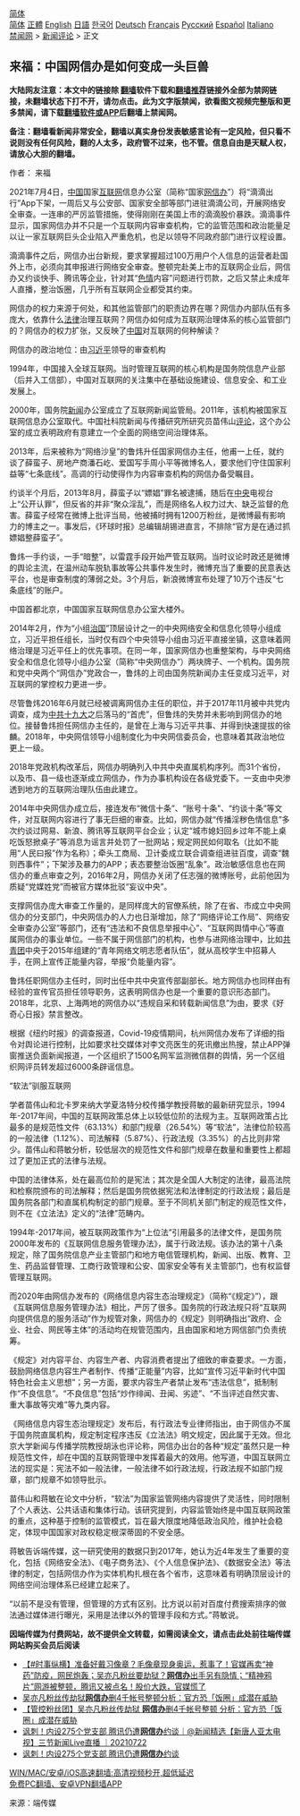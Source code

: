  <!-- 面包屑导航 --> <div class="breadcrumb"><!-- GTranslate: https://gtranslate.io/ -->  <div class="switcher notranslate">  <div class="selected">  <a href="#" onclick="return false;"> 简体</a>  </div>  <div class="option">  <a href="https://www.bannedbook.org" onclick="doGTranslate('zh-CN|zh-CN');jQuery('div.switcher div.selected a').html(jQuery(this).html());return false;" title="简体中文" class="nturl selected"> 简体</a>  <a href="https://www.bannedbook.org/zh-tw/" onclick="doGTranslate('zh-CN|zh-TW');jQuery('div.switcher div.selected a').html(jQuery(this).html());return false;" title="繁體中文" class="nturl"> 正體</a>  <a href="https://www.bannedbook.org/en/" onclick="doGTranslate('zh-CN|en');jQuery('div.switcher div.selected a').html(jQuery(this).html());return false;" title="English" class="nturl"> English</a>  <a href="https://www.bannedbook.org/ja/" onclick="doGTranslate('zh-CN|ja');jQuery('div.switcher div.selected a').html(jQuery(this).html());return false;" title="日本語" class="nturl"> 日語</a>  <a href="https://www.bannedbook.org/ko/" onclick="doGTranslate('zh-CN|ko');jQuery('div.switcher div.selected a').html(jQuery(this).html());return false;" title="한국어" class="nturl"> 한국어</a>  <a href="https://www.bannedbook.org/de/" onclick="doGTranslate('zh-CN|de');jQuery('div.switcher div.selected a').html(jQuery(this).html());return false;" title="Deutsch" class="nturl"> Deutsch</a>  <a href="https://www.bannedbook.org/fr/" onclick="doGTranslate('zh-CN|fr');jQuery('div.switcher div.selected a').html(jQuery(this).html());return false;" title="Français" class="nturl"> Français</a>  <a href="https://www.bannedbook.org/ru/" onclick="doGTranslate('zh-CN|ru');jQuery('div.switcher div.selected a').html(jQuery(this).html());return false;" title="Русский" class="nturl"> Русский</a>  <a href="https://www.bannedbook.org/es/" onclick="doGTranslate('zh-CN|es');jQuery('div.switcher div.selected a').html(jQuery(this).html());return false;" title="Español" class="nturl"> Español</a>  <a href="https://www.bannedbook.org/it/" onclick="doGTranslate('zh-CN|it');jQuery('div.switcher div.selected a').html(jQuery(this).html());return false;" title="Italiano" class="nturl"> Italiano</a>  </div>  </div>      <div class='breadcrumb-sub'><!-- Breadcrumb NavXT 6.3.0 --> <a href="https://www.bannedbook.org/" class="home">禁闻网</a> &gt; <a href="https://www.bannedbook.org/bnews/comments/" class="category">新闻评论</a> &gt; 正文</div></div><h2>来福：中国网信办是如何变成一头巨兽</h2> <p class="notice"><b>大陆网友注意：本文中的链接除 <a href="https://github.com/bannedbook/fanqiang" >翻墙</a>软件下载和<a href="https://github.com/killgcd/justmysocks/blob/master/README.md">翻墙推荐</a>链接外全部为禁网链接，未翻墙状态下打不开，请勿点击。此为文字版禁闻，欲看图文视频完整版和更多禁闻，请下载<a href="https://github.com/bannedbook/fanqiang">翻墙软件或APP</a>后翻墙上禁闻网。</p><p>备注：翻墙看新闻非常安全，翻墙以真实身份发表敏感言论有一定风险，但只看不说则没有任何风险，翻的人太多，政府管不过来，也不管。信息自由是天赋人权，请放心大胆的翻墙。</b></p>  <div class="entry"> <p>作者： 来福</p> <p>2021年7月4日，<span class='wp_keywordlink_affiliate'><a href="https://www.bannedbook.org/" title="中国" target="_blank">中国</a></span>国家<a href="https://www.bannedbook.org/bnews/tag/%e4%ba%92%e8%81%94%e7%bd%91/" class="st_tag internal_tag" rel="tag" title="标签 互联网 下的日志">互联网</a>信息办公室（简称“国家<a href="https://www.bannedbook.org/bnews/tag/%e7%bd%91%e4%bf%a1%e5%8a%9e/" class="st_tag internal_tag" rel="tag" title="标签 网信办 下的日志">网信办</a>”）将“滴滴出行”App下架，一周后又与公安部、国家安全部等部门进驻滴滴公司，开展网络安全审查。一连串的严厉监管措施，使得刚刚在美国上市的滴滴股价暴跌。滴滴事件显示，国家网信办并不只是一个互联网内容审查机构，它的监管范围和政治能量足以让一家互联网巨头企业陷入严重危机，也足以领导不同政府部门进行议程设置。</p> <p>滴滴事件之后，网信办出台新规，要求掌握超过100万用户个人信息的运营者赴国外上市，必须向其申报进行网络安全审查。整顿完赴美上市的互联网企业后，网信办又约谈快手、腾讯等企业，针对其“<span class='wp_keywordlink'><a href="https://www.bannedbook.org/bnews/tculture/20130726/156255.html" title="天眼所见：色欲的本质是什么" target="_blank">色情</a></span>内容”问题进行罚款，之后又禁止未成年人直播，整治饭圈，几乎所有互联网企业都受其约束。</p> <p>网信办的权力来源于何处，和其他监管部门的职责边界在哪？网信办内部队伍有多庞大，依靠什么<a href="https://www.bannedbook.org/bnews/tag/%e6%b3%95%e5%be%8b/" class="st_tag internal_tag" rel="tag" title="标签 法律 下的日志">法律</a>治理互联网？网信办如何成为互联网治理体系的核心监管部门的？网信办的权力扩张，又反映了<a href="https://www.bannedbook.org/bnews/tag/%E4%B8%AD%E5%9B%BD/" class="st_tag internal_tag" rel="tag" title="标签 中国 下的日志">中国</a>对互联网的何种解读？</p> <p>网信办的政治地位：由<a href="https://www.bannedbook.org/bnews/tag/%e4%b9%a0%e8%bf%91%e5%b9%b3/" class="st_tag internal_tag" rel="tag" title="标签 习近平 下的日志">习近平</a>领导的审查机构</p> <p>1994年，中国接入全球互联网。当时管理互联网的核心机构是国务院信息产业部（后并入工信部），中国对互联网的关注集中在基础设施建设、信息安全、和工业发展上。</p> <p>2000年，国务院<span class='wp_keywordlink_affiliate'><a href="https://www.bannedbook.org/" title="新闻">新闻</a></span>办公室成立了互联网新闻监管局。2011年，该机构被国家互联网信息办公室取代。中国社科院新闻与传播研究所研究员苗伟山<span class='wp_keywordlink_affiliate'><a href="https://www.bannedbook.org/bnews/comments/" title="新闻评论" target="_blank">评论</a></span>，这个办公室的成立表明政府有意建立一个全面的网络空间治理体系。</p>  <p>2013年，后来被称为“网络沙皇”的鲁炜升任国家网信办主任，他甫一上任，就约谈了薛蛮子、房地产商潘石屹、爱国写手周小平等微博名人，要求他们守住国家利益等“七条底线”。高调的行动使得作为内容审查机构的网信办备受瞩目。</p> <p>约谈半个月后，2013年8月，薛蛮子以“嫖娼”罪名被逮捕，随后在<a href="https://www.bannedbook.org/bnews/tag/%E4%B8%AD%E5%A4%AE/" class="st_tag internal_tag" rel="tag" title="标签 中央 下的日志">中央</a>电视台上“公开认罪”，但反省的并非“聚众淫乱”，而是网络名人权力过大、缺乏监督的危害。薛蛮子经常在微博上批评当局，他被捕时拥有1200万粉丝，是微博最有影响力的博主之一。事发后，《环球时报》总编辑胡锡进直言，不排除“官方是在通过抓嫖娼整薛蛮子”。</p> <p>鲁炜一手约谈，一手“暗整”，以雷霆手段开始严管互联网。当时议论时政还是微博的舆论主流，在温州动车脱轨事故等公共事件发生时，微博充当了重要的民意表达平台，也是审查制度的薄弱之处。3个月后，新浪微博宣布处理了10万个违反“七条底线”的账户。</p> <p>中国首都北京，中国国家互联网信息办公室大楼外。</p> <p>2014年2月，作为“小组<span class='wp_keywordlink'><a href="https://www.bannedbook.org/forum24/topic8925.html" title="《治国大道》" target="_blank">治国</a></span>”顶层设计之一的中央网络安全和信息化领导小组成立，习近平担任组长，当时仅有四个中央领导小组由习近平直接坐镇，这意味着网络治理是习近平任上的优先事项。在同一年，国家网信办也重整架构，与中央网络安全和信息化领导小组办公室（简称“中央网信办”）两块牌子、一个机构。国务院和党中央两个“网信办”党政合一，鲁炜的上司由国务院新闻办主任变成习近平，对互联网的掌控权力更进一步。</p> <p>尽管鲁炜2016年6月就已经被调离网信办主任的职位，并于2017年11月被中共党内调查，成为<a href="https://www.bannedbook.org/bnews/tag/%e4%b8%ad%e5%85%b1%e5%8d%81%e4%b9%9d%e5%a4%a7/" class="st_tag internal_tag" rel="tag" title="标签 中共十九大 下的日志">中共十九大</a>之后落马的“首虎”，但鲁炜的失势并未影响到网信办的地位。接替鲁炜担任网信办主任的，是曾在上海与习近平共事、并得到快速提拔的徐麟。2018年，中央网信领导小组制度化为中央网信委员会，也意味着其政治地位更上一级。</p> <p>2018年党政机构改革后，网信办明确列入中共中央直属机构序列。而31个省份，以及市、县一级也逐渐成立网信办，作为办事机构设在各级党委下。一支由中央渗透到地方的互联网治理队伍由此建立。</p>  <p>2014年中央网信办成立后，接连发布“微信十条”、“账号十条”、“约谈十条”等文件，对互联网内容进行了事无巨细的审查。比如，网信办就“传播淫秽色情信息”多次约谈过网易、新浪、腾讯等互联网平台企业；认定“城市媳妇回乡过年不能上桌吃饭怒掀桌子”等消息为谣言并处罚了一批网站；规定网民如何取名（比如不能用“人民曰报”作为名称）；牵头工商局、卫计委成立联合调查组进驻百度，调查“魏则西事件”；下架涉及暴力的APP；表态要整治饭圈“乱象”。政治敏感信息也在网信办的重点审查之列，2016年2月，网信办关闭了任志强的微博账号，此前他因为质疑“党媒姓党”而被官方媒体批驳“妄议中央”。</p> <p>支撑网信办庞大审查工作量的，是同样庞大的官僚系统，除了在省、市成立中央网信办的分支部门，中央网信办的人力也日渐增加，除了“网络评论工作局”、网络安全审查办公室”等部门，还有“违法和不良信息举报中心”、“互联网舆情中心”等直属网信办的事业单位。一些不属于网信部门的机构，也参与进网络治理中，比如<a href="https://www.bannedbook.org/bnews/tag/%e5%85%b1%e9%9d%92%e5%9b%a2/" class="st_tag internal_tag" rel="tag" title="标签 共青团 下的日志">共青团</a>中央于2015年组建的“青年网络文明志愿者队伍”，就从高校学生中招募人手，在网上宣传正能量内容，举报“负能量内容”。</p> <p>鲁炜任职网信办主任时，同时出任中共中央宣传部副部长。地方网信办也同样由有经验的宣传官员担任领导职务，这表明网信办也是一个重要的意识形态部门。2018年，北京、上海两地的网信办以“违规自采和转载新闻信息”为由，要求《好奇心日报》禁言整改。</p> <p>根据《纽约时报》的调查报道，Covid-19疫情期间，杭州网信办发布了详细的指令对舆论进行控制，比如要求社交媒体对李文亮医生的死讯撤出热搜，禁止APP弹窗推送负面新闻报道，一个区组织了1500名网军监测微信群的舆情，另一个区组织网评员转发超过6000条辟谣信息。</p> <p>“软法”驯服互联网</p> <p>学者苗伟山和北卡罗来纳大学夏洛特分校传播学教授蒋敏的最新研究显示，1994年-2017年间，中国的互联网政策总体上以较低位阶的法规为主。互联网政策占比最多的是规范性文件（63.13%）和部门规章（26.54%）等“软法”，法律位阶较高的一般法律（1.12%）、司法解释（5.87%）、行政法规（3.35%）的占比则非常少。苗伟山和蒋敏分析，较低层次的规范性文件和部门规章在数量和重要性上都超过了更加正式的法律与法规。</p> <p>中国的法律体系，处在最高位阶的是宪法；其次是全国人大制定的法律，最高法院和检察院颁布的司法解释；然后是国务院依据宪法和法律制定的行政法规；最后是国务院各部门和直属机构制定的部门规章。至于不同机关部门制定的规范性文件，则不在《立法法》定义的“法律”范畴内。</p>  <p>1994年-2017年间，被互联网政策作为“上位法”引用最多的法律文件，是国务院2000年发布的《互联网信息服务管理办法》，属于行政法规。该办法的第十八条规定，除了国务院信息产业主管部门和地方电信管理机构，新闻、出版、教育、卫生、药品监督管理、工商行政管理和公安、国家安全等有关主管部门，也有权监督管理互联网。</p> <p>而2020年由网信办发布的《网络信息内容生态治理规定》（简称“《规定》”），跟《互联网信息服务管理办法》相比，严厉了很多。国务院的行政法规只将“互联网向提供信息的服务活动”作为规管对象，网信办的《规定》则明确指出“政府、企业、社会、网民等主体”的活动均在规管范围内，且由国家和地方网信部门负责统筹。</p> <p>《规定》对内容平台、内容生产者、内容消费者提出了细致的审查要求。一方面，鼓励网络信息内容生产者制作、传播“正能量”内容，比如“宣传习近平新时代中国特色社会主义思想”；另一方面，要求内容生产者禁止发布“违法信息”，抵制制作“不良信息”。“不良信息”包括“炒作绯闻、丑闻、劣迹”、“不当评述自然灾害、重大事故等灾难”等九类内容。</p> <p>《网络信息内容生态治理规定》发布后，有行政法专业律师指出，由于网信办不属于国务院直属机构，规定制定程序违反《立法法》明文规定，因此属于无效。但北京大学新闻与传播学院教授胡泳也评论称，网信办出台的各种“规定”虽然只是一种规范性文件，却在中国的互联网管理中发挥着最大的效用。他写道，中国互联网立法的现实是：宪法不如一般法律，一般法律不如行政法规，行政法规不如部门规章，部门规章不如领导批示。</p> <p>苗伟山和蒋敏在论文中分析，“软法”为国家监管网络内容提供了灵活性，同时限制了个人表达、公共话语和集体行动。该研究提到，内容监管始终是中国互联网政策的重点，这种基于控制的监管模式，旨在最大限度地降低政治风险，维护社会稳定，体现中国国家对政权稳定根深蒂固的不安全感。</p> <p>蒋敏告诉端传媒，这一研究使用的数据只到2017年，她认为近4年发生了重要的变化，包括《网络安全法》、《电子商务法》、《个人信息保护法》、《数据安全法》等法律的制定，包括网信办作为实体机构扎根在各个省市，这意味着有明确顶层设计的网络空间治理体系已经建立起来了。</p> <p>“以前不是没有管理，但管理的方式有区别。比方说以前对百度付费搜索排序的做法通过媒体进行曝光，采用是法律以外的管理手段和方式。”蒋敏说。</p>  <p><strong>因端传媒为付费网站，故不提供全文转载，如需阅读全文，请点击此处前往端传媒网站购买会员后阅读</strong></p> <ul class='op-related-articles' title='相关阅读'> <li><a href='https://www.bannedbook.org/bnews/bannedvideo/20210804/1599811.html' target='_blank'>【#时事纵横】准备好戴习像章？毛像章现身奥运，惹事了！官媒再卖“神药”防疫，网民炮轰；吴亦凡粉丝要劫狱？<b>网信办</b>出手另有隐情；“精神鸦片”网游被整顿，腾讯又被点名！股价大跌，官媒慌了</a></li> <li><a href='https://www.bannedbook.org/bnews/baitai/20210803/1599645.html' target='_blank'>吴亦凡粉丝传劫狱<b>网信办</b>删4千帐号整顿分析：官方恐「饭圈」成潜在威胁</a></li> <li><a href='https://www.bannedbook.org/bnews/headline/20210803/1599505.html' target='_blank'>【管控粉丝团】吴亦凡粉丝传劫狱 <b>网信办</b>删4千帐号整顿 分析：官方恐「饭圈」成潜在威胁</a></li> <li><a href='https://www.bannedbook.org/bnews/bannedvideo/20210722/1592008.html' target='_blank'>讽刺！内设275个党支部 腾讯仍遭<b>网信办</b>约谈｜@新闻精选【新唐人亚太电视】三节新闻Live直播 ｜20210722</a></li> <li><a href='https://www.bannedbook.org/bnews/bannedvideo/20210722/1591691.html' target='_blank'>讽刺！内设275个党支部 腾讯仍遭<b>网信办</b>约谈</a></li> </ul> <p class="texttj"> <a href="https://github.com/bannedbook/fanqiang/wiki/V2ray%E6%9C%BA%E5%9C%BA" target="_blank">WIN/MAC/安卓/iOS高速翻墙:高清视频秒开,超低延迟</a><br/> <a href="https://github.com/bannedbook/fanqiang/wiki/%E7%A6%81%E9%97%BB%E7%BD%91%E5%AE%89%E5%8D%93%E7%BF%BB%E5%A2%99%E6%96%B0%E9%97%BBAPP" target="_blank">免费PC翻墙、安卓VPN翻墙APP</a></p><p> 来源：端传媒 </p><a name='sharetosocial'></a>  <div style="margin-bottom:5px;padding-bottom:5px;clear:both"> <div id="archive-pix-1" class="banner-ads"> <!-- AuctionX Display platform tag START --> <div id="26318x728x90x621x_ADSLOT2" clicktrack="%%CLICK_URL_ESC%%"></div> <!-- AuctionX Display platform tag END --> </div> <div id="archive-pix-2" class="banner-ads"> <!-- AuctionX Display platform tag START --> <div id="26315x300x250x621x_ADSLOT2" clicktrack="%%CLICK_URL_ESC%%"></div> <!-- AuctionX Display platform tag END --> </div> </div>  <div id="archive-pix-1" class="banner-ads"> <!-- AuctionX Display platform tag START --> <div id="26318x728x90x621x_ADSLOT3" clicktrack="%%CLICK_URL_ESC%%"></div> <!-- AuctionX Display platform tag END --> </div> </div><!--END ENTRY--> 